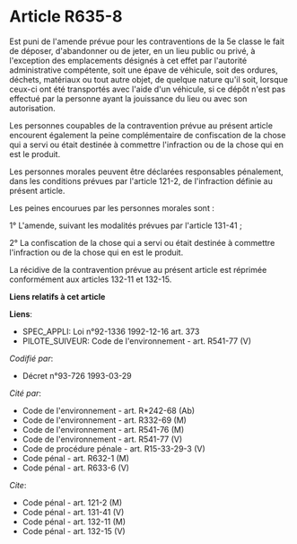 # Article R635-8

Est puni de l'amende prévue pour les contraventions de la 5e classe le fait de déposer, d'abandonner ou de jeter, en un lieu
public ou privé, à l'exception des emplacements désignés à cet effet par l'autorité administrative compétente, soit une épave
de véhicule, soit des ordures, déchets, matériaux ou tout autre objet, de quelque nature qu'il soit, lorsque ceux-ci ont été
transportés avec l'aide d'un véhicule, si ce dépôt n'est pas effectué par la personne ayant la jouissance du lieu ou avec son
autorisation.

Les personnes coupables de la contravention prévue au présent article encourent également la peine complémentaire de
confiscation de la chose qui a servi ou était destinée à commettre l'infraction ou de la chose qui en est le produit.

Les personnes morales peuvent être déclarées responsables pénalement, dans les conditions prévues par l'article 121-2, de
l'infraction définie au présent article.

Les peines encourues par les personnes morales sont :

1° L'amende, suivant les modalités prévues par l'article 131-41 ;

2° La confiscation de la chose qui a servi ou était destinée à commettre l'infraction ou de la chose qui en est le produit.

La récidive de la contravention prévue au présent article est réprimée conformément aux articles 132-11 et 132-15.

**Liens relatifs à cet article**

**Liens**:

  - SPEC_APPLI: Loi n°92-1336 1992-12-16 art. 373
  - PILOTE_SUIVEUR: Code de l'environnement - art. R541-77 (V)

_Codifié par_:

  - Décret n°93-726 1993-03-29

_Cité par_:

  - Code de l'environnement - art. R*242-68 (Ab)
  - Code de l'environnement - art. R332-69 (M)
  - Code de l'environnement - art. R541-76 (M)
  - Code de l'environnement - art. R541-77 (V)
  - Code de procédure pénale - art. R15-33-29-3 (V)
  - Code pénal - art. R632-1 (M)
  - Code pénal - art. R633-6 (V)

_Cite_:

  - Code pénal - art. 121-2 (M)
  - Code pénal - art. 131-41 (V)
  - Code pénal - art. 132-11 (M)
  - Code pénal - art. 132-15 (V)
